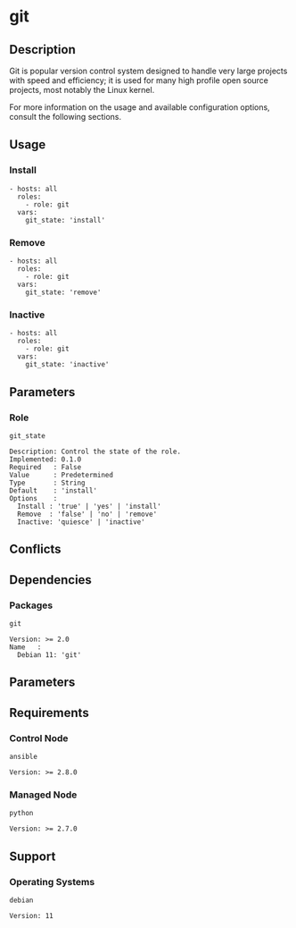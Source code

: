 # git

## Description

Git is popular version control system designed to handle very large projects
with speed and efficiency; it is used for many high profile open source
projects, most notably the Linux kernel.

For more information on the usage and available configuration options,
consult the following sections.

## Usage

### Install

```
- hosts: all
  roles:
    - role: git
  vars:
    git_state: 'install'
```

### Remove

```
- hosts: all
  roles:
    - role: git
  vars:
    git_state: 'remove'
```

### Inactive

```
- hosts: all
  roles:
    - role: git
  vars:
    git_state: 'inactive'
```

## Parameters

### Role

`git_state`

    Description: Control the state of the role.
    Implemented: 0.1.0
    Required   : False
    Value      : Predetermined
    Type       : String
    Default    : 'install'
    Options    :
      Install : 'true' | 'yes' | 'install'
      Remove  : 'false' | 'no' | 'remove'
      Inactive: 'quiesce' | 'inactive'

## Conflicts

## Dependencies

### Packages

`git`

    Version: >= 2.0
    Name   :
      Debian 11: 'git'

## Parameters

## Requirements

### Control Node

`ansible`

    Version: >= 2.8.0

### Managed Node

`python`

    Version: >= 2.7.0

## Support

### Operating Systems

`debian`

    Version: 11
